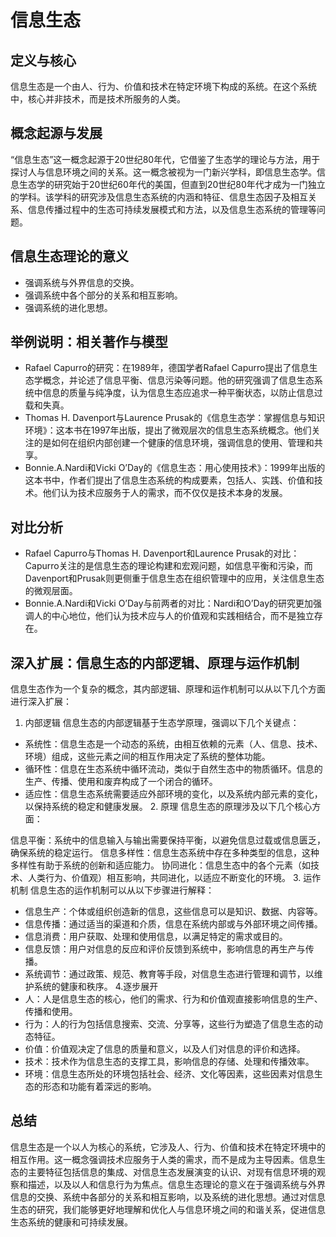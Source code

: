 # 信息生态

## 定义与核心

信息生态是一个由人、行为、价值和技术在特定环境下构成的系统。在这个系统中，核心并非技术，而是技术所服务的人类。

## 概念起源与发展

“信息生态”这一概念起源于20世纪80年代，它借鉴了生态学的理论与方法，用于探讨人与信息环境之间的关系。这一概念被视为一门新兴学科，即信息生态学。信息生态学的研究始于20世纪60年代的美国，但直到20世纪80年代才成为一门独立的学科。该学科的研究涉及信息生态系统的内涵和特征、信息生态因子及相互关系、信息传播过程中的生态可持续发展模式和方法，以及信息生态系统的管理等问题。

## 信息生态理论的意义

- 强调系统与外界信息的交换。
- 强调系统中各个部分的关系和相互影响。
- 强调系统的进化思想。

## 举例说明：相关著作与模型

- Rafael Capurro的研究：在1989年，德国学者Rafael Capurro提出了信息生态学概念，并论述了信息平衡、信息污染等问题。他的研究强调了信息生态系统中信息的质量与纯净度，认为信息生态应追求一种平衡状态，以防止信息过载和失真。
- Thomas H. Davenport与Laurence Prusak的《信息生态学：掌握信息与知识环境》：这本书在1997年出版，提出了微观层次的信息生态系统概念。他们关注的是如何在组织内部创建一个健康的信息环境，强调信息的使用、管理和共享。
- Bonnie.A.Nardi和Vicki O’Day的《信息生态：用心使用技术》：1999年出版的这本书中，作者们提出了信息生态系统的构成要素，包括人、实践、价值和技术。他们认为技术应服务于人的需求，而不仅仅是技术本身的发展。
  
## 对比分析
- Rafael Capurro与Thomas H. Davenport和Laurence Prusak的对比：Capurro关注的是信息生态的理论构建和宏观问题，如信息平衡和污染，而Davenport和Prusak则更侧重于信息生态在组织管理中的应用，关注信息生态的微观层面。
- Bonnie.A.Nardi和Vicki O’Day与前两者的对比：Nardi和O’Day的研究更加强调人的中心地位，他们认为技术应与人的价值观和实践相结合，而不是独立存在。

## 深入扩展：信息生态的内部逻辑、原理与运作机制
信息生态作为一个复杂的概念，其内部逻辑、原理和运作机制可以从以下几个方面进行深入扩展：

  1. 内部逻辑
信息生态的内部逻辑基于生态学原理，强调以下几个关键点：
- 系统性：信息生态是一个动态的系统，由相互依赖的元素（人、信息、技术、环境）组成，这些元素之间的相互作用决定了系统的整体功能。
- 循环性：信息在生态系统中循环流动，类似于自然生态中的物质循环。信息的生产、传播、使用和废弃构成了一个闭合的循环。
- 适应性：信息生态系统需要适应外部环境的变化，以及系统内部元素的变化，以保持系统的稳定和健康发展。
  2. 原理
信息生态的原理涉及以下几个核心方面：

信息平衡：系统中的信息输入与输出需要保持平衡，以避免信息过载或信息匮乏，确保系统的稳定运行。
信息多样性：信息生态系统中存在多种类型的信息，这种多样性有助于系统的创新和适应能力。
协同进化：信息生态中的各个元素（如技术、人类行为、价值观）相互影响，共同进化，以适应不断变化的环境。
  3. 运作机制
信息生态的运作机制可以从以下步骤进行解释：

- 信息生产：个体或组织创造新的信息，这些信息可以是知识、数据、内容等。
- 信息传播：通过适当的渠道和介质，信息在系统内部或与外部环境之间传播。
- 信息消费：用户获取、处理和使用信息，以满足特定的需求或目的。
- 信息反馈：用户对信息的反应和评价反馈到系统中，影响信息的再生产与传播。
- 系统调节：通过政策、规范、教育等手段，对信息生态进行管理和调节，以维护系统的健康和秩序。
  4.逐步展开
- 人：人是信息生态的核心，他们的需求、行为和价值观直接影响信息的生产、传播和使用。
- 行为：人的行为包括信息搜索、交流、分享等，这些行为塑造了信息生态的动态特征。
- 价值：价值观决定了信息的质量和意义，以及人们对信息的评价和选择。
- 技术：技术作为信息生态的支撑工具，影响信息的存储、处理和传播效率。
- 环境：信息生态所处的环境包括社会、经济、文化等因素，这些因素对信息生态的形态和功能有着深远的影响。

## 总结
信息生态是一个以人为核心的系统，它涉及人、行为、价值和技术在特定环境中的相互作用。这一概念强调技术应服务于人类的需求，而不是成为主导因素。信息生态的主要特征包括信息的集成、对信息生态发展演变的认识、对现有信息环境的观察和描述，以及以人和信息行为为焦点。信息生态理论的意义在于强调系统与外界信息的交换、系统中各部分的关系和相互影响，以及系统的进化思想。通过对信息生态的研究，我们能够更好地理解和优化人与信息环境之间的和谐关系，促进信息生态系统的健康和可持续发展。
